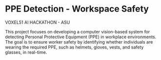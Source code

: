 # PPE Detection - Workspace Safety
VOXEL51 AI HACKATHON - ASU

This project focuses on developing a computer vision-based system for detecting Personal Protective Equipment (PPE) in workplace environments. The goal is to ensure worker safety by identifying whether individuals are wearing the required PPE, such as helmets, gloves, vests, and safety glasses, in real-time.
